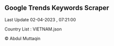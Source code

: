 

## Google Trends Keywords Scraper 
 
Last Update 02-04-2023 , 07:21:00

Country List :
VIETNAM.json



© Abdul Muttaqin 
